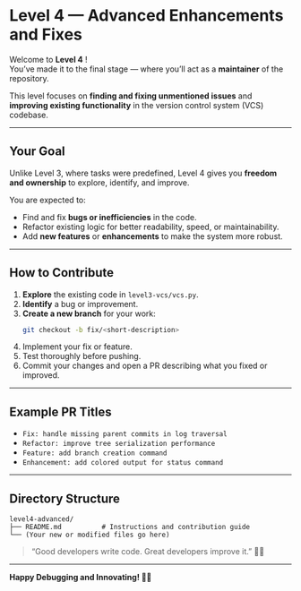 # Level 4 — Advanced Enhancements and Fixes

Welcome to **Level 4** !  
You’ve made it to the final stage — where you’ll act as a **maintainer** of the repository.

This level focuses on **finding and fixing unmentioned issues** and **improving existing functionality** in the version control system (VCS) codebase.  

---

##  Your Goal
Unlike Level 3, where tasks were predefined, Level 4 gives you **freedom and ownership** to explore, identify, and improve.

You are expected to:
- Find and fix **bugs or inefficiencies** in the code.  
- Refactor existing logic for better readability, speed, or maintainability.  
- Add **new features** or **enhancements** to make the system more robust.  

---


##  How to Contribute

1. **Explore** the existing code in `level3-vcs/vcs.py`.  
2. **Identify** a bug or improvement.  
3. **Create a new branch** for your work:
   ```bash
   git checkout -b fix/<short-description>
   ```
4. Implement your fix or feature.  
5. Test thoroughly before pushing.  
6. Commit your changes and open a PR describing what you fixed or improved.

---

## Example PR Titles
- `Fix: handle missing parent commits in log traversal`
- `Refactor: improve tree serialization performance`
- `Feature: add branch creation command`
- `Enhancement: add colored output for status command`

---

##  Directory Structure

```
level4-advanced/
├── README.md          # Instructions and contribution guide
└── (Your new or modified files go here)
```



> “Good developers write code. Great developers improve it.” 🧑‍💻

---

**Happy Debugging and Innovating! 🐍🚀**
